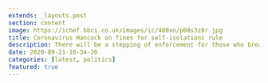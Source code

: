 ```yaml
---
extends: _layouts.post
section: content
image: https://ichef.bbci.co.uk/images/ic/400xn/p08s3z8r.jpg 
title: Coronavirus Hancock on fines for self-isolations rule 
description: There will be a stepping of enforcement for those who break the virus restrictions, the health secretary announces. 
date: 2020-09-21-16-34-26 
categories: [latest, politics] 
featured: true 
--- 
```

